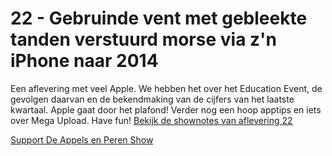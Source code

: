 # 22 - Gebruinde vent met gebleekte tanden verstuurd morse via z'n iPhone naar 2014

<p>Een aflevering met veel Apple. We hebben het over het Education Event, de gevolgen daarvan en de bekendmaking van de cijfers van het laatste kwartaal. Apple gaat door het plafond! Verder nog een hoop apptips en iets over Mega Upload. Have fun! <a href="http://appelsenperenshow.nl/aflevering/2012/1/25/22-gebruinde-vent-met-gebleekte-tanden-verstuurd-morse-via-z.html">Bekijk de shownotes van aflevering 22</a></p><p><a href="https://www.patreon.com/appelsenperenshow" rel="payment">Support De Appels en Peren Show</a></p>